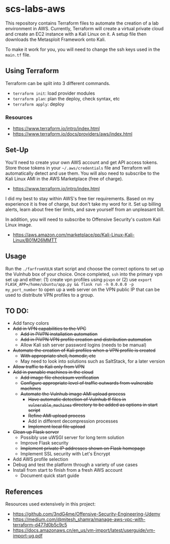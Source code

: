 # scs-labs-aws

This repository contains Terraform files to automate the creation of a lab environment in AWS. Currently, Terraform will create a virtual private cloud and create an EC2 instance with a Kali Linux on it. A setup file then downloads the Metasploit Framework onto Kali.

To make it work for you, you will need to change the ssh keys used in the `main.tf` file.

## Using Terraform

Terraform can be split into 3 different commands.

- `terraform init`: load provider modules
- `terraform plan`: plan the deploy, check syntax, etc
- `terraform apply`: deploy

### Resources
- https://www.terraform.io/intro/index.html
- https://www.terraform.io/docs/providers/aws/index.html

## Set-Up

You'll need to create your own AWS account and get API access tokens. Store those tokens in your `~/.aws/credentials` file and Terraform will automatically detect and use them. You will also need to subscribe to the Kali Linux AMI in the AWS Marketplace (free of charge).

- https://www.terraform.io/intro/index.html

I did my best to stay within AWS's free tier requirements. Based on my experience it is free of charge, but don't take my word for it. Set up billing alerts, learn about free tier limits, and save yourself from an unpleasant bill.

In addition, you will need to subscribe to Offensive Security's custom Kali Linux image.

- https://aws.amazon.com/marketplace/pp/Kali-Linux-Kali-Linux/B01M26MMTT

## Usage

Run the `./farfromVULN` start script and choose the correct options to set up the Vulnhub box of your choice. Once completed, `ssh` into the primary vpn set up and either: (1) create vpn profiles using `pivpn` or (2) use `export FLASK_APP=/home/ubuntu/app.py && flask run -h 0.0.0.0 -p my_port_number` to open up a web server on the VPN public IP that can be used to distribute VPN profiles to a group.

## TO DO:

- Add fancy colors
- ~~Add in VPN capabilities to the VPC~~
  - ~~Add in PiVPN installation automation~~
  - ~~Add in PiVPN VPN profile creation and distribution automation~~
  - Allow Kali ssh server password logins (needs to be manual)
- ~~Automate the creation of Kali profiles when a VPN profile is created~~
  - ~~With appropriate shell, homedir, etc~~
  - May need to look into solutions such as SaltStack, for a later version
- ~~Allow traffic to Kali only from VPN~~
- ~~Add in pwnable machines in the cloud~~
  - ~~Add image file checksum verification~~
  - ~~Configure appropriate level of traffic outwards from vulnerable machines~~
  - ~~Automate the Vulnhub image AMI upload process~~
    - ~~Have automatic detection of Vulnhub tf files in `vulnerable_machines` directory to be added as options in start script~~
    - ~~Refine AMI upload process~~
    - Add in different decompression processes
    - ~~Implement local file upload~~
- ~~Clean up Flask server~~
  - Possibly use uWSGI server for long term solution
  - Improve Flask security
  - ~~Implement private IP addresses shown on Flask homepage~~
  - Implement SSL security with Let's Encrypt
- Add AWS profile selection
- Debug and test the platform through a variety of use cases
- Install from start to finish from a fresh AWS account
  - Document quick start guide

## References

Resources used extensively in this project:

- https://github.com/3ndG4me/Offensive-Security-Engineering-Udemy
- https://medium.com/@mitesh_shamra/manage-aws-vpc-with-terraform-d477d0b5c9c5
- https://docs.amazonaws.cn/en_us/vm-import/latest/userguide/vm-import-ug.pdf